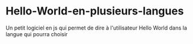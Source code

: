 # Hello-World-en-plusieurs-langues
Un petit logiciel en js qui permet de dire à l'utilisateur Hello World dans la langue qui pourra choisir
